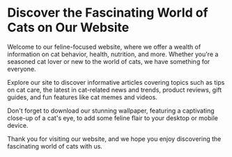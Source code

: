 <!--font:Poppins-->

# Discover the Fascinating World of Cats on Our Website

Welcome to our feline-focused website, where we offer a wealth of information on cat behavior, health, nutrition, and more. Whether you're a seasoned cat lover or new to the world of cats, we have something for everyone.

Explore our site to discover informative articles covering topics such as tips on cat care, the latest in cat-related news and trends, product reviews, gift guides, and fun features like cat memes and videos.

Don't forget to download our stunning wallpaper, featuring a captivating close-up of a cat's eye, to add some feline flair to your desktop or mobile device.

Thank you for visiting our website, and we hope you enjoy discovering the fascinating world of cats with us.

<!--

Write me markdown content of website with wallpaper:

"A close-up of a cat’s eye"

The header of the page should not be copy of the text but rather a real content of the website which is using this wallpaper.


---


# Feline Focus: A Close-Up of a Cat's Eye

Welcome to our website featuring a stunning close-up of a cat's eye as our wallpaper. This mesmerizing image captures the beauty and mystery of these fascinating creatures.

Our website is dedicated to all things feline, from tips on cat care to the latest in cat-related news and trends. Whether you're a long-time cat lover or just starting to explore the world of cats, we have something for you.

Explore our site to discover articles on cat behavior, health, nutrition, and more. You'll also find product reviews, gift guides, and fun features like cat memes and videos.

And don't forget to download our cat's eye wallpaper to add some feline flair to your desktop or mobile device. Thanks for visiting, and happy browsing!


---


Heading is too long, rewrite whole content.


---


# Discover the World of Cats with Our Feline-Focused Website

Welcome to our website dedicated to all things feline. Our stunning wallpaper, featuring a close-up of a cat's eye, captures the beauty and mystery of these fascinating creatures.

Explore our site to discover a wealth of information on cat behavior, health, nutrition, and more. Whether you're a long-time cat lover or just starting to explore the world of cats, we have something for you.

Our articles cover everything from tips on cat care to the latest in cat-related news and trends. You'll also find product reviews, gift guides, and fun features like cat memes and videos.

Don't forget to download our cat's eye wallpaper to add some feline flair to your desktop or mobile device. 

Thank you for visiting our website, and we hope you enjoy exploring the world of cats with us.


---


Heading is too long, rewrite whole content.


---


# Welcome to Our Feline-Focused Website

Our website is dedicated to all things feline, offering a wealth of information on cat behavior, health, nutrition, and more. Whether you're a long-time cat lover or just starting to explore the world of cats, we have something for you.

Explore our site to discover articles covering everything from tips on cat care to the latest in cat-related news and trends. You'll also find product reviews, gift guides, and fun features like cat memes and videos.

And don't forget to download our stunning wallpaper, featuring a close-up of a cat's eye, to add some feline flair to your desktop or mobile device.

Thank you for visiting our website, and we hope you enjoy discovering the world of cats with us.


---


Heading is too long, rewrite whole content.


---


# Discover the Fascinating World of Cats on Our Website

Welcome to our feline-focused website, where we offer a wealth of information on cat behavior, health, nutrition, and more. Whether you're a seasoned cat lover or new to the world of cats, we have something for everyone.

Explore our site to discover informative articles covering topics such as tips on cat care, the latest in cat-related news and trends, product reviews, gift guides, and fun features like cat memes and videos.

Don't forget to download our stunning wallpaper, featuring a captivating close-up of a cat's eye, to add some feline flair to your desktop or mobile device.

Thank you for visiting our website, and we hope you enjoy discovering the fascinating world of cats with us.


---


Write me a Google font which is best fitting for the website.

Pick from the list:
- Montserrat
- Poppins
- Alegreya
- Barlow Condensed
- Roboto
- Great Vibes
- Lato
- IBM Plex Sans
- Dancing Script
- Open Sans
- Inter
- Exo 2
- Playfair Display
- Lobster
- Orbitron
- Raleway
- Futura


Write just the font name nothing else.


---


Poppins

-->
